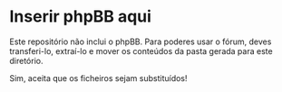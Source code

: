 # Inserir phpBB aqui

Este repositório não inclui o phpBB. Para poderes usar o fórum, deves transferi-lo, extraí-lo e mover os conteúdos da pasta gerada para este diretório.

Sim, aceita que os ficheiros sejam substituídos!